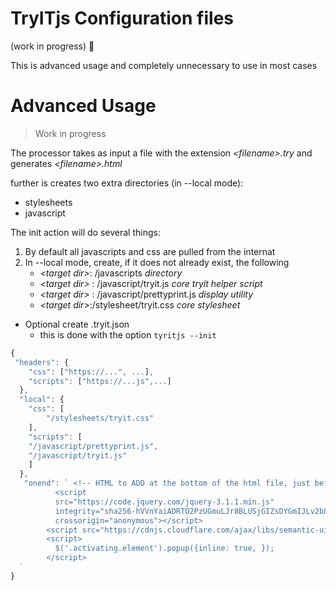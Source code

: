 # TryITjs Configuration files

(work in progress) 
:construction:

This is advanced usage and completely unnecessary to use in most cases



# Advanced Usage

> Work in progress

The processor takes as input a file with the extension _&lt;filename&gt;.try_ and generates _&lt;filename&gt;.html_ 



further is creates two extra directories (in --local mode):

* stylesheets
* javascript


The init action will do several things:
1. By default all javascripts and css are pulled from the internat
1. In --local mode, create, if it does not already exist, the following
   * _&lt;target dir&gt;_: /javascripts   _directory_
   * _&lt;target dir&gt;_ : /javascript/tryit.js _core tryit helper script_
   * _&lt;target dir&gt;_ :  /javascript/prettyprint.js _display utility_
   * _&lt;target dir&gt;_:/stylesheet/tryit.css _core stylesheet_
   





* Optional create .tryit.json 
	* this is done with the option `tyritjs --init`
```javascript 
{
 "headers": {
    "css": ["https://...", ...],
    "scripts": ["https://...js",...] 
  },
  "local": {
    "css": [
        "/stylesheets/tryit.css"
    ],
    "scripts": [
    "/javascript/prettyprint.js", 
    "/javascript/tryit.js"
    ]
  },
   "onend": ` <!-- HTML to ADD at the bottom of the html file, just before </body> -->
          <script
          src="https://code.jquery.com/jquery-3.1.1.min.js"
          integrity="sha256-hVVnYaiADRTO2PzUGmuLJr8BLUSjGIZsDYGmIJLv2b8="
          crossorigin="anonymous"></script>
        <script src="https://cdnjs.cloudflare.com/ajax/libs/semantic-ui/2.4.1/semantic.min.js"></script>
        <script>
          $('.activating.element').popup({inline: true, });
        </script>
  `
}
``` 
